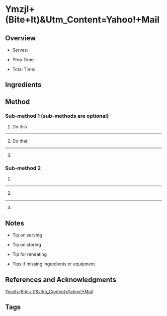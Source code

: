 # Ymzjl+(Bite+It)&Utm_Content=Yahoo!+Mail

## Overview

- Serves:

- Prep Time:

- Total Time:

## Ingredients



## Method

### Sub-method 1 (sub-methods are optional)

1. Do this
---
2. Do that
---
3.

### Sub-method 2

1.
---
2.
---
3.

## Notes

- Tip on serving

- Tip on storing

- Tip for reheating

- Tips if missing ingredients or equipment

## References and Acknowledgments

[Ymzjl+(Bite+It)&Utm_Content=Yahoo!+Mail](http://www.ohbiteit.com/2013/10/hot-fudge-brownie-bread.html?utm_source=feedburner&utm_medium=email&utm_campaign=Feed:+blogspot/yMZJL+(Bite+it)&utm_content=Yahoo!+Mail)

## Tags


